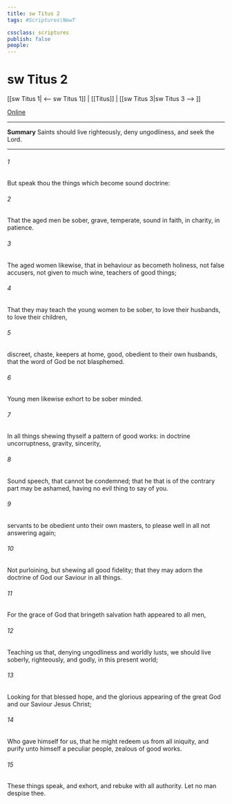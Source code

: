 ```yaml
---
title: sw Titus 2
tags: #Scriptures\NewT

cssclass: scriptures
publish: false
people:
---
```


# sw Titus 2
[[sw Titus 1| <-- sw Titus 1]] | [[Titus]] | [[sw Titus 3|sw Titus 3 --> ]]

[Online](https://churchofjesuschrist.org/study/scriptures/nt/titus/2?lang=eng)

---
__Summary__
Saints should live righteously, deny ungodliness, and seek the Lord.

---
###### 1 
But speak thou the things which become sound doctrine:

###### 2 
That the aged men be sober, grave, temperate, sound in faith, in charity, in patience.

###### 3 
The aged women likewise, that  in behaviour as becometh holiness, not false accusers, not given to much wine, teachers of good things;

###### 4 
That they may teach the young women to be sober, to love their husbands, to love their children,

###### 5 
 discreet, chaste, keepers at home, good, obedient to their own husbands, that the word of God be not blasphemed.

###### 6 
Young men likewise exhort to be sober minded.

###### 7 
In all things shewing thyself a pattern of good works: in doctrine  uncorruptness, gravity, sincerity,

###### 8 
Sound speech, that cannot be condemned; that he that is of the contrary part may be ashamed, having no evil thing to say of you.

###### 9 
 servants to be obedient unto their own masters,  to please  well in all  not answering again;

###### 10 
Not purloining, but shewing all good fidelity; that they may adorn the doctrine of God our Saviour in all things.

###### 11 
For the grace of God that bringeth salvation hath appeared to all men,

###### 12 
Teaching us that, denying ungodliness and worldly lusts, we should live soberly, righteously, and godly, in this present world;

###### 13 
Looking for that blessed hope, and the glorious appearing of the great God and our Saviour Jesus Christ;

###### 14 
Who gave himself for us, that he might redeem us from all iniquity, and purify unto himself a peculiar people, zealous of good works.

###### 15 
These things speak, and exhort, and rebuke with all authority. Let no man despise thee.

